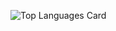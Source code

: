 ![Top Languages Card](https://github-readme-stats.vercel.app/api/top-langs/?username=ryota-k0827&layout=compact&count_private=true&theme=algolia)
